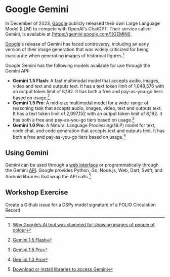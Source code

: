 # Google Gemini
In December of 2023, [Google][GOOG] publicly released their own Large Language Model (LLM)
to compete with OpenAI's ChatGPT. Their service called Gemini, is available at 
[https://gemini.google.com/][GEMINI]. 

[Google][GOOG]'s release of Gemini has faced controversy, including an early version of their image 
generation that was widely criticized for being inaccurate when generating images of historical 
figures.[^GEMINI_PEOPLE]

Google Gemini has the following models available for use through the Gemini API:

- **Gemini 1.5 Flash**: A fast  multimodal model that accepts audio, images, video and text and
  outputs text. It has a text token limit of 1,048,576 with an output token limit of 8,192. It has 
  both a free and pay-as-you-go tiers based on usage.[^1.5FLASH]
- **Gemini 1.5 Pro**: A mid-size multimodal model for a wide-range of reasoning task that accepts
  audio, images, video, text and outputs text. It has a text token limit of 2,097,152 with an output 
  token limit of 8,192. It has both a free and pay-as-you-go tiers based on usage.[^1.5PRO]
- **Gemini 1.0 Pro**: A Natural Language Processing(NLP) model for text, code chat, and code
  generation that accepts text and outputs text.  It has both a free and pay-as-you-go tiers 
  based on usage.[^1.0PRO]

## Using Gemini
Gemini can be used through a [web interface][GEMINI] or programmatically through the Gemini 
[API](https://ai.google.dev/gemini-api). Google provides Python, Go, Node.js, Web, Dart, 
Swift, and Android libraries that wrap the API calls.[^LANG_LIBS]

## Workshop Exercise
Create a Github issue for a DSPy model signature of a FOLIO Circulation Record 

[^GEMINI_PEOPLE]: [Why Google’s AI tool was slammed for showing images of people of colour](https://www.aljazeera.com/news/2024/3/9/why-google-gemini-wont-show-you-white-people)
[^1.5FLASH]: [Gemini 1.5 Flash](https://ai.google.dev/gemini-api/docs/models/gemini#gemini-1.5-flash)
[^1.5PRO]: [Gemini 1.5 Pro](https://ai.google.dev/gemini-api/docs/models/gemini#gemini-1.5-pro)
[^1.0PRO]: [Gemini 1.0 Pro](https://ai.google.dev/gemini-api/docs/models/gemini#gemini-1.5-pro)
[^LANG_LIBS]: [Download or install libraries to access Gemini](https://ai.google.dev/gemini-api/docs/downloads)

[GEMINI]: https://gemini.google.com/
[GOOG]: https://www.google.com/
